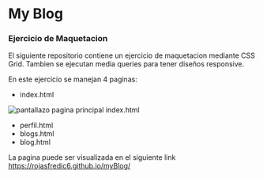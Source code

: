 # My Blog

### Ejercicio de Maquetacion 

El siguiente repositorio contiene un ejercicio de maquetacion mediante CSS Grid. Tambien se ejecutan media queries para tener diseños responsive.

En este ejercicio se manejan 4 paginas:

* index.html

![pantallazo pagina principal index.html](https://lh3.googleusercontent.com/pSbE8NwfF2gQUAwTBUdNg3HOPDJAgQlYzfyhOnrjIW-c7vJArJwIJRpj0UcebAcsivUxiBmqg4iSg2wbFxiZbmXy_xCwVskfiHySdKXuvUqQgvcENM_Y8fiyx8DUXRMQMa-z5fS18KQG4NiI_v-6RyUBGhm3zLnySg7S2hfQCEXLK80ItRaYa-fDfR1cs0RmBY4v9khXdSfguWV0M-z6KJNSqlAWmV1Jo6N8bQ0Tf_BmpevMaRNhFhIy-JaZ_uS8Dj_n2zwQbkhauCRDFBdhRFwgPlI2nyFIJSQn2Vkl2nVnjtqqlrzEaWaQYLxgHf-ONr3p2-IKx8SlH0SZFnJRlVYpoQK6sYe40WkiVvlf-A9CgsgCgr4KF5abK2DbuXM1jdabGJiUa49UK1ujQpXWEEHIMtSGLZ_UQ_YiK8uPwwbRpfqQ7WsNB78GM-95QgysbzXbIiSOqhNc4u7qdNjzzqPVlAeOIePjbVlbVun_MSg06hUEd8mlhAzvuAcJFGF927WNnj1YoPyruyNMmToIBdR7bn_CuzHOSdvzNkHbpXIHzkxfGtM9unB0CqmrymPOEb6RswzrYgEX0rNen9C2fs19yoAbcdyGMQMgeVfFXk-mOOF_zxpfH6o3LnKK39wTeXr5CUuvaL3glZS0ZhqmzFJy_TTQMA4-Rv4hv65Jaqc-2497gJ8_snLo6gG6qA=w940-h568-no?authuser=0)

* perfil.html
* blogs.html
* blog.html

La pagina puede ser visualizada en el siguiente link
<https://rojasfredic6.github.io/myBlog/>
